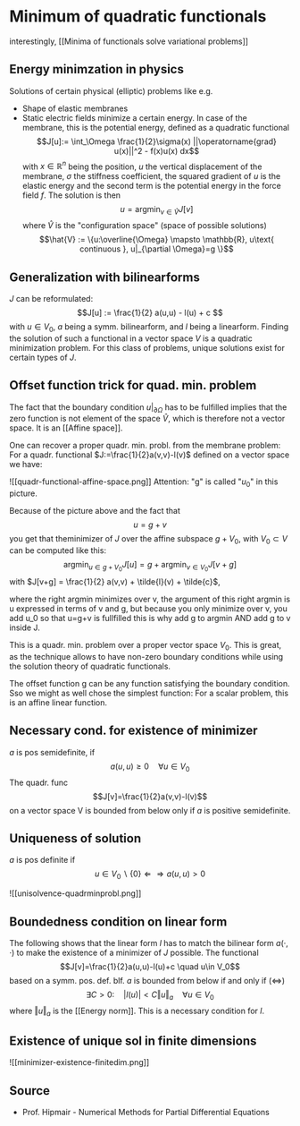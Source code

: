 # Minimum of quadratic functionals
interestingly, [[Minima of functionals solve variational problems]]


## Energy minimzation in physics
Solutions of certain physical (elliptic) problems like e.g.
- Shape of elastic membranes
- Static electric fields
minimize a certain energy. In case of the membrane, this is the potential energy, defined as a quadratic functional
$$J[u]:= \int_\Omega \frac{1}{2}\sigma(x) ||\operatorname{grad} u(x)||^2 - f(x)u(x) dx$$
with $x\in \mathbb{R}^n$ being the position, $u$ the vertical displacement of the membrane, $\sigma$ the stiffness coefficient, the squared gradient of $u$ is the elastic energy and the second term is the potential energy in the force field $f$. The solution is then
$$u = \operatorname{argmin}_{v\in \hat{V}} J[v]$$
where $\hat{V}$ is the "configuration space" (space of possible solutions)
$$\hat{V} := \{u:\overline{\Omega} \mapsto \mathbb{R}, u\text{ continuous }, u|_{\partial \Omega}=g \}$$


## Generalization with bilinearforms
$J$ can be reformulated:
$$J[u] := \frac{1}{2} a(u,u) - l(u) + c $$
with $u\in V_0$, $a$ being a symm. bilinearform, and $l$ being a linearform. Finding the solution of such a functional in a vector space $V$ is a quadratic minimization problem. For this class of problems, unique solutions exist for certain types of $J$.


## Offset function trick for quad. min. problem
The fact that the boundary condition $u|_{\partial \Omega}$ has to be fulfilled implies that the zero function is not element of the space $\hat{V}$, which is therefore not a vector space. It is an [[Affine space]].

One can recover a proper quadr. min. probl. from the membrane problem:
For a quadr. functional $J:=\frac{1}{2}a(v,v)-l(v)$ defined on a vector space we have:

![[quadr-functional-affine-space.png]]
Attention: "g" is called "$u_0$" in this picture.

Because of the picture above and the fact that
$$u = g + v$$
you get that theminimizer of $J$ over the affine subspace $g + V_0$, with $V_0 \subset V$ can be computed like this:
$$\operatorname{argmin}_{u\in g+V_0} J[u] = g + \operatorname{argmin}_{v\in V_0} J[v+g] $$
with $J[v+g] = \frac{1}{2} a(v,v) + \tilde{l}(v) + \tilde{c}$,

where the right argmin minimizes over v, the argument of this right argmin is u expressed in terms of v and g, but because you only minimize over v, you add u_0 so that u=g+v is fullfilled
this is why add g to argmin AND add g to v inside J.

This is a quadr. min. problem over a proper vector space $V_0$. This is great, as the technique allows to have non-zero boundary conditions while using the solution theory of quadratic functionals.

The offset function g can be any function satisfying the boundary condition. Sso we might as well chose the simplest function: For a scalar problem, this is an affine linear function.


## Necessary cond. for existence of minimizer
$a$ is pos semidefinite, if
$$a(u, u) ≥ 0 \quad∀u ∈ V_0$$
The quadr. func 
$$J[v]=\frac{1}{2}a(v,v)-l(v)$$
on a vector space V is bounded from below only if $a$ is positive semidefinite.


## Uniqueness of solution
$a$ is pos definite if
$$u ∈ V_0 \backslash \{0\} ⇐⇒ a(u, u) > 0 $$

![[unisolvence-quadrminprobl.png]]


## Boundedness condition on linear form
The following shows that the linear form $l$ has to match the bilinear form $a(·, ·)$ to make the existence of a minimizer of $J$ possible. The functional 
$$J[v]=\frac{1}{2}a(u,u)-l(u)+c \quad u\in V_0$$
based on a symm. pos. def. blf. $a$ is bounded from below if and only if ($\iff$) 
$$\exists C>0 : \quad \vert l(u)\vert<C\Vert u\Vert_a \quad \forall u \in V_0$$
where $\Vert u\Vert_a$ is the [[Energy norm]]. This is a necessary condition for $l$.



## Existence of unique sol in finite dimensions
![[minimizer-existence-finitedim.png]]


## Source
- Prof. Hipmair - Numerical Methods for Partial Differential Equations